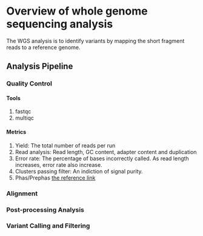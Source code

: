# Overview of whole genome sequencing analysis
The WGS analysis is to identify variants by mapping the short fragment reads to a reference genome. 
## Analysis Pipeline
### Quality Control
#### Tools
1. fastqc
2. multiqc
#### Metrics
1. Yield: The total number of reads per run
2. Read analysis: Read length, GC content, adapter content and duplication
3. Error rate: The percentage of bases incorrectly called. As read length increases, error rate also increase. 
4. Clusters passing filter: An indiction of signal purity. 
5. Phas/Prephas
[the reference link](https://frontlinegenomics.com/how-to-ngs-quality-control/)
### Alignment
### Post-processing Analysis
### Variant Calling and Filtering